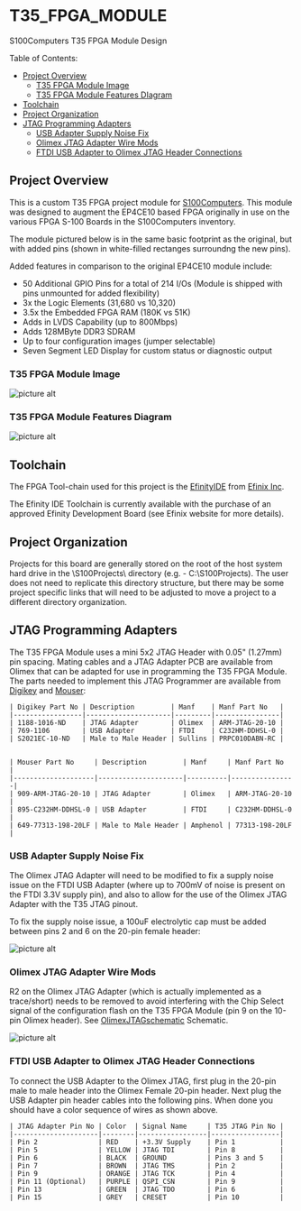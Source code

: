 # T35_FPGA_MODULE
 S100Computers T35 FPGA Module Design

Table of Contents:
- [Project Overview](#protject-overview)
  - [T35 FPGA Module Image](#t35-fpga-module-image)
  - [T35 FPGA Module Features DIagram](#t35-fpga-module-features-diagram)
- [Toolchain](#toolchain)
- [Project Organization](#project-organization)
- [JTAG Programming Adapters](#jtag-programming-adapters)
  - [USB Adapter Supply Noise Fix](#usb-adapter-supply-noise-fix)
  - [Olimex JTAG Adapter Wire Mods](#olimex-jtag-adapter-wire-mods)
  - [FTDI USB Adapter to Olimex JTAG Header Connections](#ftdi-usb-adapter-to-olimex-jtag-header-connections)

## Project Overview ##

This is a custom T35 FPGA project module for [S100Computers](http://s100computers.com/ "S100 Computers").  This module was designed to augment the EP4CE10 based FPGA originally in use on the various FPGA S-100 Boards in the S100Computers inventory.

The module pictured below is in the same basic footprint as the original, but with added pins (shown in white-filled rectanges surroundng the new pins).

Added features in comparison to the original EP4CE10 module include:
  - 50 Additional GPIO Pins for a total of 214 I/Os (Module is shipped with pins unmounted for added flexibility)
  - 3x the Logic Elements (31,680 vs 10,320)
  - 3.5x the Embedded FPGA RAM (180K vs 51K)
  - Adds in LVDS Capability (up to 800Mbps)
  - Adds 128MByte DDR3 SDRAM
  - Up to four configuration images (jumper selectable)
  - Seven Segment LED Display for custom status or diagnostic output

### T35 FPGA Module Image ###

![picture alt](Docs/T35_FPGA_Module.jpg "T35_FPGA_Module")

### T35 FPGA Module Features Diagram ###

![picture alt](Docs/T35_FPGA_Module_Diagram.jpg "T35_FPGA_Module_Diagram")

## Toolchain ##

The FPGA Tool-chain used for this project is the [EfinityIDE](https://efinixinc.com/products-efinity.html "Efinity IDE Toolchain") from [Efinix Inc](https://efinixinc.com/ "Efinix").

The Efinity IDE Toolchain is currently available with the purchase of an approved Efinity Development Board (see Efinix website for more details).

## Project Organization ##

Projects for this board are generally stored on the root of the host system hard drive in the \S100Projects\ directory (e.g. - C:\S100Projects\).  The user does not need to replicate this directory structure, but there may be some project specific links that will need to be adjusted to move a project to a different directory organization.

## JTAG Programming Adapters ##

The T35 FPGA Module uses a mini 5x2 JTAG Header with 0.05" (1.27mm) pin spacing.  Mating cables and a JTAG Adapter PCB are available from Olimex that can be adapted for use in programming the T35 FPGA Module.  The parts needed to implement this JTAG Programmer are available from [Digikey](https://www.digikey.com) and [Mouser](https://www.mouser.com):

    | Digikey Part No | Description         | Manf    | Manf Part No   |
    |-----------------|---------------------|---------|----------------|
    | 1188-1016-ND    | JTAG Adapter        | Olimex  | ARM-JTAG-20-10 |
    | 769-1106        | USB Adapter         | FTDI    | C232HM-DDHSL-0 |
    | S2021EC-10-ND   | Male to Male Header | Sullins | PRPC010DABN-RC |


    | Mouser Part No     | Description         | Manf     | Manf Part No   |
    |--------------------|---------------------|----------|----------------|
    | 909-ARM-JTAG-20-10 | JTAG Adapter        | Olimex   | ARM-JTAG-20-10 |
    | 895-C232HM-DDHSL-0 | USB Adapter         | FTDI     | C232HM-DDHSL-0 |
    | 649-77313-198-20LF | Male to Male Header | Amphenol | 77313-198-20LF |

### USB Adapter Supply Noise Fix ###

The Olimex JTAG Adapter will need to be modified to fix a supply noise issue on the FTDI USB Adapter (where up to 700mV of noise is present on the FTDI 3.3V supply pin), and also to allow for the use of the Olimex JTAG Adapter with the T35 JTAG pinout.

To fix the supply noise issue, a 100uF electrolytic cap must be added between pins 2 and 6 on the 20-pin female header:

![picture alt](Docs/Olimex_JTAG_100uf_Mod.jpg "Olimex JTAG Supply Noise Fix")

### Olimex JTAG Adapter Wire Mods ###

R2 on the Olimex JTAG Adapter (which is actually implemented as a trace/short) needs to be removed to avoid interfering with the Chip Select signal  of the configuration flash on the T35 FPGA Module (pin 9 on the 10-pin Olimex header).  See [OlimexJTAGschematic](https://www.olimex.com/Products/ARM/JTAG/ARM-JTAG-20-10/resources/ARM-JTAG-20-10_latest-schematic.pdf "Olimex JTAG Adapter") Schematic.

![picture alt](Docs/Olimex_JTAG_Wire_Mod.jpg "Olimex Adapter Wire Mods")

### FTDI USB Adapter to Olimex JTAG Header Connections ###

To connect the USB Adapter to the Olimex JTAG, first plug in the 20-pin male to male header into the Olimex Female 20-pin header.  Next plug the USB Adapter pin header cables into the following pins.  When done you should have a color sequence of wires as shown above.

    | JTAG Adapter Pin No | Color  | Signal Name     | T35 JTAG Pin No |
    |---------------------|--------|-----------------|-----------------|
    | Pin 2               | RED    | +3.3V Supply    | Pin 1           |
    | Pin 5               | YELLOW | JTAG TDI        | Pin 8           |
    | Pin 6               | BLACK  | GROUND          | Pins 3 and 5    |
    | Pin 7               | BROWN  | JTAG TMS        | Pin 2           |
    | Pin 9               | ORANGE | JTAG TCK        | Pin 4           |
    | Pin 11 (Optional)   | PURPLE | QSPI_CSN        | Pin 9           |
    | Pin 13              | GREEN  | JTAG TDO        | Pin 6           |
    | Pin 15              | GREY   | CRESET          | Pin 10          |


